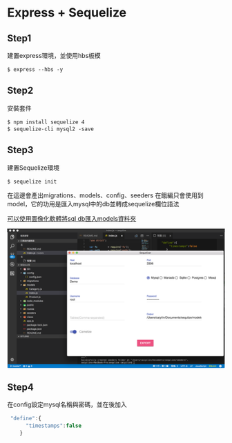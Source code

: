 # Express + Sequelize 
## Step1
建置express環境，並使用hbs板模
```
$ express --hbs -y
```

## Step2
安裝套件
```
$ npm install sequelize 4 
$ sequelize-cli mysql2 -save
```

## Step3
建置Sequelize環境
```
$ sequelize init
```
在這邊會產出migrations、models、config、seeders
在餓編只會使用到model，它的功用是匯入mysql中的db並轉成sequelize欄位語法

[可以使用圖像化軟體將sql db匯入models資料夾](https://github.com/andyforever/sequelizer)


<img src="https://raw.githubusercontent.com/andy6804tw/Sequelize_tutorial/master/%08Screenshoot/img1.png">

## Step4
在config設定mysql名稱與密碼，並在後加入
```js
 "define":{
      "timestamps":false
    }
```
